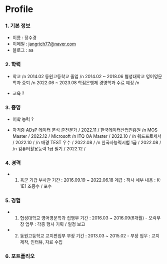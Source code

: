 # Profile


### 1. 기본 정보

- 이름 : 장수경
- 이메일 : jangrich77@naver.com
- 블로그 : aa


### 2. 학력
 
 - 학교 /n
2014.02 동원고등학교 졸업 /n
2014.02 ~ 2018.06 협성대학교 영어영문학과 중퇴 /n
2022.06 ~ 2023.08 학점은행제 경영학과 수료 예정 /n

 - 교육
 ?

 ### 3. 증명
  - 어학 능력
  ?

  - 자격증
  ADsP 데이터 분석 준전문가 / 2022.11 / 한국데이터산업진흥원 /n
  MOS Master / 2022.12 / Microsoft /n
  ITQ OA Master / 2022.10 /  /n
  워드프로세서 / 2022.10 / /n
  매경 TEST 우수 / 2022.08 / /n
  한국사능력시험 1급 / 2022.08 / /n
  컴퓨터활용능력 1급 필기 / 2022.12 /


### 4. 경력
 - 1. 육군 기갑 부사관
  기간 : 2016.09.19 ~ 2022.06.18
  계급 : 하사
  세부 내용 : K-1E1 조종수 / 포수

### 5. 경험
 - 1. 협성대학교 영어영문학과 집행부
 기간 : 2016.03 ~ 2016.09(6개월) - 오락부장
 업무 : 각종 행사 기획 / 일정 보고

 - 2. 동원고등학교 교지편집부 부장
 기간 : 2013.03 ~ 2015.02 - 부장
 업무 : 교지 제작, 인터뷰, 자료 수집

### 6. 포트폴리오
